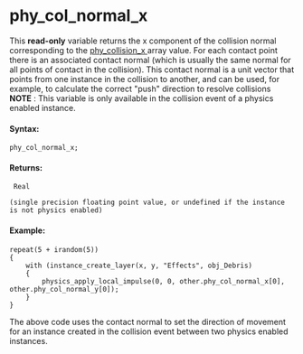 # phy_col_normal_x

This **read-only** variable returns the x component of the collision
normal corresponding to the [ phy_collision_x ](phy_collision_x)
array value. For each contact point there is an associated contact
normal (which is usually the same normal for all points of contact in
the collision). This contact normal is a unit vector that points from
one instance in the collision to another, and can be used, for example,
to calculate the correct "push" direction to resolve collisions **NOTE**
: This variable is only available in the collision event of a physics
enabled instance.

#### Syntax:

``` gml
phy_col_normal_x;
```

#### Returns:

``` gml
 Real

(single precision floating point value, or undefined if the instance is not physics enabled)
```

#### Example:

``` gml
repeat(5 + irandom(5))
{
    with (instance_create_layer(x, y, "Effects", obj_Debris)
    {
        physics_apply_local_impulse(0, 0, other.phy_col_normal_x[0], other.phy_col_normal_y[0]);
    }
}
```

The above code uses the contact normal to set the direction of movement
for an instance created in the collision event between two physics
enabled instances.
